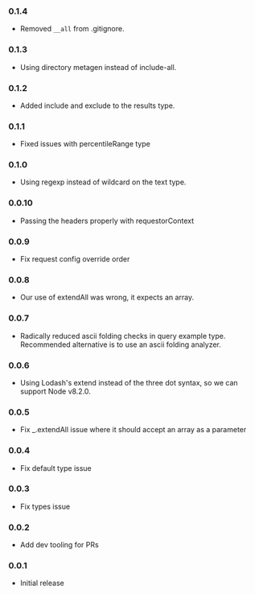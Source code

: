 ﻿### 0.1.4
- Removed `__all` from .gitignore.

### 0.1.3
- Using directory metagen instead of include-all.

### 0.1.2
- Added include and exclude to the results type.

### 0.1.1
- Fixed issues with percentileRange type

### 0.1.0
- Using regexp instead of wildcard on the text type.

### 0.0.10
- Passing the headers properly with requestorContext

### 0.0.9
- Fix request config override order

### 0.0.8
- Our use of extendAll was wrong, it expects an array.

### 0.0.7
- Radically reduced ascii folding checks in query example type. Recommended alternative is to use an ascii folding analyzer.

### 0.0.6

- Using Lodash's extend instead of the three dot syntax, so we can
  support Node v8.2.0.

### 0.0.5

- Fix _.extendAll issue where it should accept an array as a parameter

### 0.0.4

- Fix default type issue

### 0.0.3

- Fix types issue

### 0.0.2

- Add dev tooling for PRs

### 0.0.1

- Initial release
